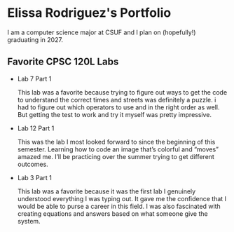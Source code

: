 
# Elissa Rodriguez's Portfolio

I am a computer science major at CSUF and I plan on (hopefully!) graduating in 2027.

##  Favorite CPSC 120L Labs

* Lab 7 Part 1

    This lab was a favorite because trying to figure out ways to get the code to understand the correct times and streets was definitely a puzzle. i had to figure out which operators to use and in the right order as well. But getting the test to work and try it myself was pretty impressive. 

* Lab 12 Part 1

    This was the lab I most looked forward to since the beginning of this semester. Learning how to code an image that’s colorful and “moves” amazed me. I’ll be practicing over the summer trying to get different outcomes.

* Lab 3 Part 1

    This lab was a favorite because it was the first lab I genuinely understood everything I was typing out. It gave me the confidence that I would be able to purse a career in this field. I was also fascinated with creating equations and answers based on what someone give the system.
